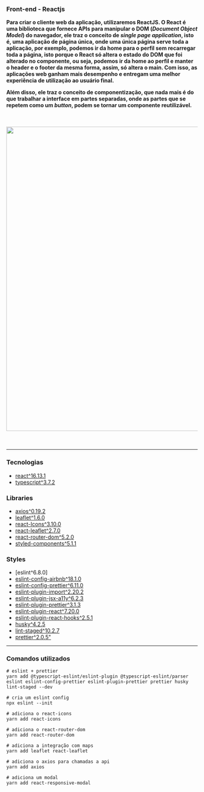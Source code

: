 ### Front-end - Reactjs

**Para criar o cliente web da aplicação, utilizaremos ReactJS. O React é uma biblioteca que fornece APIs para manipular o DOM (_Document Object Model_) do navegador, ele traz o conceito de _single page application_, isto é, uma aplicação de página única, onde uma única página serve toda a aplicação, por exemplo, podemos ir da home para o perfil sem recarregar toda a página, isto porque o React só altera o estado do DOM que foi alterado no componente, ou seja, podemos ir da home ao perfil e manter o header e o footer da mesma forma, assim, só altera o main. Com isso, as aplicações web ganham mais desempenho e entregam uma melhor experiência de utilização ao usuário final.**

**Além disso, ele traz o conceito de componentização, que nada mais é do que trabalhar a interface em partes separadas, onde as partes que se repetem como um _button_, podem se tornar um componente reutilizável.**

<br/>
<br/>

<div align="center">
<img  width="800px" src="./.github/Animação.gif" />
</div>

<br/>
<br/>

---

### Tecnologias

- [react^16.13.1]()
- [typescript^3.7.2]()

### Libraries

- [axios^0.19.2]()
- [leaflet^1.6.0]()
- [react-Icons^3.10.0]()
- [react-leaflet^2.7.0]()
- [react-router-dom^5.2.0]()
- [styled-components^5.1.1]()

### Styles

- [eslint^6.8.0]
- [eslint-config-airbnb^18.1.0]()
- [eslint-config-prettier^6.11.0]()
- [eslint-plugin-import^2.20.2]()
- [eslint-plugin-jsx-a11y^6.2.3]()
- [eslint-plugin-prettier^3.1.3]()
- [eslint-plugin-react^7.20.0]()
- [eslint-plugin-react-hooks^2.5.1]()
- [husky^4.2.5]()
- [lint-staged^10.2.7]()
- [prettier^2.0.5"]()

---

### Comandos utilizados

```shell
# eslint + prettier
yarn add @typescript-eslint/eslint-plugin @typescript-eslint/parser eslint eslint-config-prettier eslint-plugin-prettier prettier husky lint-staged --dev

# cria um eslint config
npx eslint --init

# adiciona o react-icons
yarn add react-icons

# adiciona o react-router-dom
yarn add react-router-dom

# adiciona a integração com maps
yarn add leaflet react-leaflet

# adiciona o axios para chamadas a api
yarn add axios

# adiciona um modal
yarn add react-responsive-modal
```
